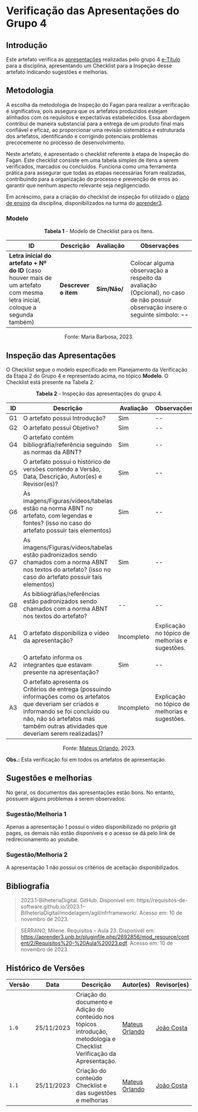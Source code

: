 # Verificação das Apresentações do Grupo 4

## Introdução

Este artefato verifica as [apresentações](https://requisitos-de-software.github.io/2023.2-e-Titulo/apresentacoes/apresentacao01/) realizadas pelo grupo 4 [e-Título](https://requisitos-de-software.github.io/2023.2-e-Titulo/) para a disciplina, apresentando um Checklist para a Inspeção desse artefato indicando sugestões e melhorias. 

## Metodologia

A escolha da metodologia de Inspeção do Fagan para realizar a verificação é significativa, pois assegura que os artefatos produzidos estejam alinhados com os requisitos e expectativas estabelecidos. Essa abordagem contribui de maneira substancial para a entrega de um produto final mais confiável e eficaz, ao proporcionar uma revisão sistemática e estruturada dos artefatos, identificando e corrigindo potenciais problemas precocemente no processo de desenvolvimento.

Neste artefato, é apresentado o checklist referente à etapa de Inspeção do Fagan. Este checklist consiste em uma tabela simples de itens a serem verificados, marcados ou concluídos. Funciona como uma ferramenta prática para assegurar que todas as etapas necessárias foram realizadas, contribuindo para a organização do processo e prevenção de erros ao garantir que nenhum aspecto relevante seja negligenciado.

Em acréscimo, para a criação do checklist de inspeção foi utilizado o [plano de ensino](https://aprender3.unb.br/pluginfile.php/2692699/mod_resource/content/34/Plano_de_Ensino%20RE%20022023%20Turma%202.pdf) da disciplina, disponibilizados na turma do [aprender3](https://aprender3.unb.br).

### Modelo

<center>

**Tabela 1** - Modelo de Checklist para os Itens.

| ID | Descrição | Avaliação | Observações |
| ---| -------- | --------- | ------------ |
| **Letra inicial do artefato + Nº do ID** (caso houver mais de um artefato com mesma letra inicial, coloque a segunda também) | **Descrever o item** | **Sim/Não/** | Colocar alguma observação a respeito da avaliação (Opcional), no caso de não possuir observação insere o seguinte símbolo: **--** |

Fonte: Maria Barbosa, 2023.

</center>

## Inspeção das Apresentações

O Checklist segue o modelo especificado em Planejamento da Verificação da Etapa 2 do Grupo 4 e representado acima, no tópico **Modelo**. O Checklist está presente na Tabela 2.

<center>

**Tabela 2** - Inspeção das apresentações do grupo 4.

| ID | Descrição | Avaliação | Observações |
| ---| -------- | --------- | ------------ |
| G1  | O artefato possui Introdução? | Sim | -- |
| G2  | O artefato possui Objetivo? | Sim | -- |
| G4  | O artefato contém bibliográfia/referência seguindo as normas da ABNT? | Sim | -- |
| G5  | O artefato possui o histórico de versões contendo a Versão, Data, Descrição, Autor(es) e Revisor(es)? | Sim | -- |
| G6  | As imagens/Figuras/vídeos/tabelas estão na norma ABNT no artefato, com legendas e fontes? (isso no caso do artefato possuir tais elementos) | Sim | -- |
| G7  | As imagens/Figuras/vídeos/tabelas estão padronizados sendo chamados com a norma ABNT nos textos do artefato? (isso no caso do artefato possuir tais elementos) |Sim| -- |
| G8  | As bibliográfias/referências estão padronizados sendo chamados com a norma ABNT nos textos do artefato?  | -- | -- |
| A1 | O artefato disponibiliza o vídeo da apresentação? | Incompleto | Explicação no tópico de melhorias e sugestões. |
| A2 | O artefato informa os integrantes que estavam presente na apresentação? | Sim | -- |
| A3 | O artefato apresenta os Critérios de entrega (possuindo informações como os artefatos que deveriam ser criados e informando se foi concluído ou não, não só artefatos mas também outras atividades que deveriam serem realizadas)? | Incompleto | Explicação no tópico de melhorias e sugestões. |

Fonte: [Mateus Orlando](https://github.com/MateusPy), 2023.

</center>

**Obs.:** Esta verificação foi em todos os artefatos de apresentação.

## Sugestões e melhorias

No geral, os documentos das apresentações estão bons. No entanto, possuem alguns problemas a serem observados:

### Sugestão/Melhoria 1

Apenas a apresentação 1 possui o vídeo disponibilizado no próprio git pages, os demais não estão disponíveis e o acesso se dá pelo link de redirecionamento ao youtube.

### Sugestão/Melhoria 2

A apresentação 1 não possui os critérios de aceitação disponibilizados.

## Bibliografia

> 2023.1-BilheteriaDigital. GitHub. Disponível em: https//requisitos-de-software.github.io/2023.1-BilheteriaDigital/modelagem/agil/nfrframework/. Acesso em: 10 de novembro de 2023.

> SERRANO, Milene. Requisitos – Aula 23. Disponivél em: https://aprender3.unb.br/pluginfile.php/2692856/mod_resource/content/2/Requisitos%20-%20Aula%20023.pdf. Acesso em: 10 de novembro de 2023.

## Histórico de Versões

| Versão | Data       | Descrição   | Autor(es)   | Revisor(es) |
| ------ | ---------- | ----------- | ------------ | ---------- |
| `1.0`  | 25/11/2023 | Criação do documento e Adição do conteúdo nos tópicos introdução, metodologia e Checklist Verificação da Apresentação.  | [Mateus Orlando](https://github.com/MateusPy) | [João Costa ](https://github.com/jvcostta) |
| `1.1`  | 25/11/2023 | Criação do conteúdo Checklist e das sugestões e melhorias  | [Mateus Orlando](https://github.com/MateusPy) | [João Costa ](https://github.com/jvcostta) |